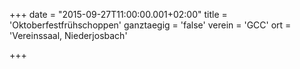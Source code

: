+++
date = "2015-09-27T11:00:00.001+02:00"
title = 'Oktoberfestfrühschoppen'
ganztaegig = 'false'
verein = 'GCC'
ort = 'Vereinssaal, Niederjosbach'

+++

      